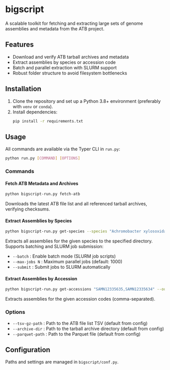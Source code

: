 # bigscript

A scalable toolkit for fetching and extracting large sets of genome assemblies and metadata from the ATB project.

## Features
- Download and verify ATB tarball archives and metadata
- Extract assemblies by species or accession code
- Batch and parallel extraction with SLURM support
- Robust folder structure to avoid filesystem bottlenecks

## Installation

1. Clone the repository and set up a Python 3.8+ environment (preferably with `venv` or `conda`).
2. Install dependencies:
   ```bash
   pip install -r requirements.txt
   ```

## Usage

All commands are available via the Typer CLI in `run.py`:

```bash
python run.py [COMMAND] [OPTIONS]
```

### Commands

#### Fetch ATB Metadata and Archives

```bash
python bigscript-run.py fetch-atb
```
Downloads the latest ATB file list and all referenced tarball archives, verifying checksums.

#### Extract Assemblies by Species

```bash
python bigscript-run.py get-species --species "Achromobacter xylosoxidans" --output-dir my_assemblies
```
Extracts all assemblies for the given species to the specified directory. Supports batching and SLURM job submission:

- `--batch` : Enable batch mode (SLURM job scripts)
- `--max-jobs N` : Maximum parallel jobs (default: 1000)
- `--submit` : Submit jobs to SLURM automatically

#### Extract Assemblies by Accession

```bash
python bigscript-run.py get-accessions "SAMN12335635,SAMN12335634" --output-dir my_assemblies
```
Extracts assemblies for the given accession codes (comma-separated).

### Options
- `--tsv-gz-path` : Path to the ATB file list TSV (default from config)
- `--archive-dir` : Path to the tarball archive directory (default from config)
- `--parquet-path` : Path to the Parquet file (default from config)

## Configuration

Paths and settings are managed in `bigscript/conf.py`.
